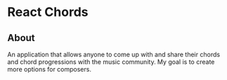 # React Chords

## About

An application that allows anyone to come up with and share their chords and chord progressions with the music community.  My goal is to create more options for composers.
